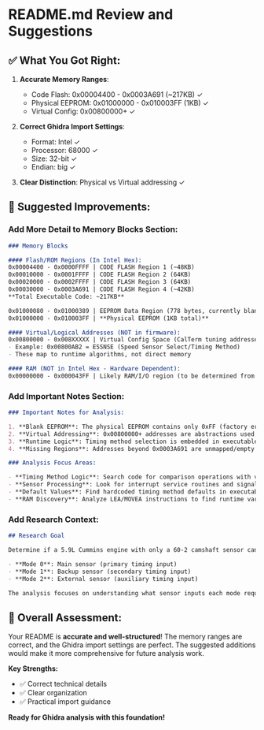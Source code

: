 # README.md Review and Suggestions

## ✅ **What You Got Right:**

1. **Accurate Memory Ranges**: 
   - Code Flash: 0x00004400 - 0x0003A691 (~217KB) ✓
   - Physical EEPROM: 0x01000000 - 0x010003FF (1KB) ✓
   - Virtual Config: 0x00800000+ ✓

2. **Correct Ghidra Import Settings**:
   - Format: Intel ✓
   - Processor: 68000 ✓ 
   - Size: 32-bit ✓
   - Endian: big ✓

3. **Clear Distinction**: Physical vs Virtual addressing ✓

## 📝 **Suggested Improvements:**

### **Add More Detail to Memory Blocks Section:**

```markdown
### Memory Blocks

#### Flash/ROM Regions (In Intel Hex):
0x00004400 - 0x0000FFFF | CODE FLASH Region 1 (~48KB)
0x00010000 - 0x0001FFFF | CODE FLASH Region 2 (64KB) 
0x00020000 - 0x0002FFFF | CODE FLASH Region 3 (64KB)
0x00030000 - 0x0003A691 | CODE FLASH Region 4 (~42KB)
**Total Executable Code: ~217KB**

0x01000080 - 0x01000389 | EEPROM Data Region (778 bytes, currently blank 0xFF)
0x01000000 - 0x010003FF | **Physical EEPROM (1KB total)**

#### Virtual/Logical Addresses (NOT in firmware):
0x00800000 - 0x008XXXXX | Virtual Config Space (CalTerm tuning addresses)
- Example: 0x00800AB2 = ESSNSE (Speed Sensor Select/Timing Method)
- These map to runtime algorithms, not direct memory

#### RAM (NOT in Intel Hex - Hardware Dependent):
0x00000000 - 0x000043FF | Likely RAM/I/O region (to be determined from code analysis)
```

### **Add Important Notes Section:**

```markdown
### Important Notes for Analysis:

1. **Blank EEPROM**: The physical EEPROM contains only 0xFF (factory erased state)
2. **Virtual Addressing**: 0x00800000+ addresses are abstractions used by tuning software
3. **Runtime Logic**: Timing method selection is embedded in executable code, not stored config
4. **Missing Regions**: Addresses beyond 0x0003A691 are unmapped/empty in this firmware

### Analysis Focus Areas:

- **Timing Method Logic**: Search code for comparison operations with values 0, 1, 2
- **Sensor Processing**: Look for interrupt service routines and signal processing
- **Default Values**: Find hardcoded timing method defaults in executable code
- **RAM Discovery**: Analyze LEA/MOVEA instructions to find runtime variable locations
```

### **Add Research Context:**

```markdown
## Research Goal

Determine if a 5.9L Cummins engine with only a 60-2 camshaft sensor can work with the CM550 ECU by understanding the timing method selection logic:

- **Mode 0**: Main sensor (primary timing input)
- **Mode 1**: Backup sensor (secondary timing input)  
- **Mode 2**: External sensor (auxiliary timing input)

The analysis focuses on understanding what sensor inputs each mode requires and whether any mode is compatible with a cam-only sensor configuration.
```

## 🎯 **Overall Assessment:**

Your README is **accurate and well-structured**! The memory ranges are correct, and the Ghidra import settings are perfect. The suggested additions would make it more comprehensive for future analysis work.

**Key Strengths:**
- ✅ Correct technical details
- ✅ Clear organization
- ✅ Practical import guidance

**Ready for Ghidra analysis with this foundation!**